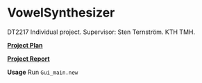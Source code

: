 # VowelSynthesizer

DT2217 Individual project. Supervisor: Sten Ternström. KTH TMH.

[**Project Plan**](https://docs.google.com/document/d/1fmZuJE0aM0tm7MNw_aknPAknOgZALh7ohF47zjVFOA0/edit?usp=sharing)

[**Project Report**](https://www.overleaf.com/read/psrtccwjnbcb)

**Usage** Run `Gui_main.new`